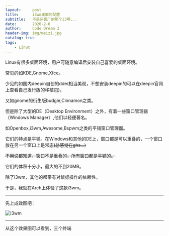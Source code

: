 ```yaml
---
layout:     post
title:      i3wm桌面的配置
subtitle:   不是牙膏厂的那个i3啊...
date:       2020-2-6
author:     Code Dream Z
header-img: img/meizi.jpg
catalog: true
tags:
    - Linux
---
```




Linux有很多桌面环境，用户可随意编译后安装自己喜爱的桌面环境。

常见的如KDE,Gnome,Xfce。

少见的如国内deepin自创的dde(相当美观，不想安装deepin的可以在deepin官网上查看自己发行版的移植包)。

又如gnome的衍生版budgie,Cinnamon之类。

但是除了大型的DE（Desktop  Environment）之外，有着一些窗口管理器（Windows Manager）,他们以轻便著名。

如Openbox,i3wm,Awesome,Bspwm之类的平铺窗口管理器。

它们的特点是平铺。在Windows和其他的DE上，窗口都是可以重叠的，一个窗口放在另一个窗口上是常态~~(总感觉在ghs...)~~

~~不用说都知道，窗口不是重叠的，所有窗口都是平铺的。~~

它们的体积十分小，最大的不到20MB。

除了i3wm，其他的都带有对鼠标操作的依赖性。

于是，我就在Arch上体验了这款i3wm。

***

先上成效图吧：

![i3wm](https://i.loli.net/2020/02/07/8x9wjPT1aJ6uqC5.png)

***

从这个效果图可以看到，三个终端
